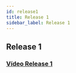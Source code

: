 ```yaml
---
id: release1
title: Release 1
sidebar_label: Release 1
---
```


## Release 1

### [Vídeo Release 1](https://drive.google.com/drive/folders/13litgLOVzPMFFw6r5cXfOWPnv-Qev-P6)